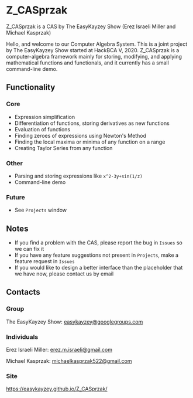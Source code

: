 # Z_CASprzak
Z_CASprzak is a CAS by The EasyKayzey Show (Erez Israeli Miller and Michael Kasprzak)

Hello, and welcome to our Computer Algebra System. This is a joint project by The EasyKayzey Show started at HackBCA V, 2020. Z_CASprzak is a computer-algebra framework mainly for storing, modifying, and applying mathematical functions and functionals, and it currently has a small command-line demo.

## Functionality
### Core
- Expression simplification
- Differentiation of functions, storing derivatives as new functions
- Evaluation of functions
- Finding zeroes of expressions using Newton's Method
- Finding the local maxima or minima of any function on a range
- Creating Taylor Series from any function
### Other
- Parsing and storing expressions like `x^2-3y+sin(1/z)`
- Command-line demo
### Future
- See `Projects` window

## Notes
- If you find a problem with the CAS, please report the bug in `Issues` so we can fix it
- If you have any feature suggestions not present in `Projects`, make a feature request in `Issues`
- If you would like to design a better interface than the placeholder that we have now, please contact us by email

## Contacts
### Group
The EasyKayzey Show: easykayzey@googlegroups.com

### Individuals
Erez Israeli Miller: erez.m.israeli@gmail.com

Michael Kasprzak: michaelkasprzak522@gmail.com

### Site
https://easykayzey.github.io/Z_CASprzak/
